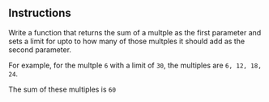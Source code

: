 ## Instructions

Write a function that returns the sum of a multple as the first parameter
and sets a limit for upto to how many of those multples it should add as the
second parameter.

For example, for the multple `6` with a limit of `30`, the multiples are
`6, 12, 18, 24`.

The sum of these multiples is `60`
